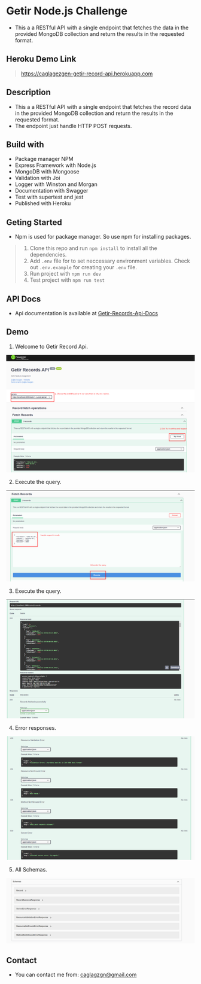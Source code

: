 # Getir Node.js Challenge
* This a a RESTful API with a single endpoint that fetches the data in the provided MongoDB collection and return the results in the requested format.

## Heroku Demo Link
> https://caglagezgen-getir-record-api.herokuapp.com

## Description
- This a a RESTful API with a single endpoint that fetches the record data in the provided MongoDB collection and return the results in the requested format.
- The endpoint just handle HTTP POST requests.

## Build with
* Package manager NPM
* Express Framework with Node.js
* MongoDB with Mongoose
* Validation with Joi
* Logger with Winston and Morgan
* Documentation with Swagger 
* Test with supertest and jest
* Published with Heroku

## Geting Started
* Npm is used for package manager. So use npm for installing packages.
> 1. Clone this repo and run `npm install` to install all the dependencies.
> 2. Add `.env` file for to set neccessary environment variables. Check out `.env.example` for creating your `.env` file.
> 3. Run project with `npm run dev`
> 4. Test project with `npm run test`

## API Docs
* Api documentation is available at [Getir-Records-Api-Docs](https://caglagezgen-getir-record-api.herokuapp.com)

## Demo 
1.  Welcome to Getir Record Api.

 ![image](./src/demo/screen1.png)

2. Execute the query.

 ![image](./src/demo/screen2.png)

3. Execute the query.

 ![image](./src/demo/screen3.png)


4. Error responses.

 ![image](./src/demo/screen4.png)

5. All Schemas.

 ![image](./src/demo/screen5.png)

 ## Contact
- You can contact me from: caglagzgn@gmail.com




